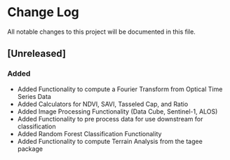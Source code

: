 # Change Log
All notable changes to this project will be documented in this file.
## [Unreleased]
### Added
- Added Functionality to compute a Fourier Transform from Optical Time Series Data
- Added Calculators for NDVI, SAVI, Tasseled Cap, and Ratio
- Added Image Processing Functionality (Data Cube, Sentinel-1, ALOS)
- Added Functionality to pre process data for use downstream for classification
- Added Random Forest Classification Functionality
- Added Functionality to compute Terrain Analysis from the tagee package

